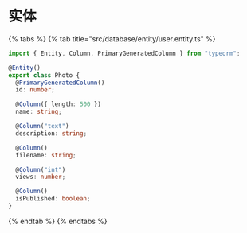 # 实体

{% tabs %}
{% tab title="src/database/entity/user.entity.ts" %}
```typescript
import { Entity, Column, PrimaryGeneratedColumn } from "typeorm";

@Entity()
export class Photo {
  @PrimaryGeneratedColumn()
  id: number;

  @Column({ length: 500 })
  name: string;

  @Column("text")
  description: string;

  @Column()
  filename: string;

  @Column("int")
  views: number;

  @Column()
  isPublished: boolean;
}
```
{% endtab %}
{% endtabs %}

